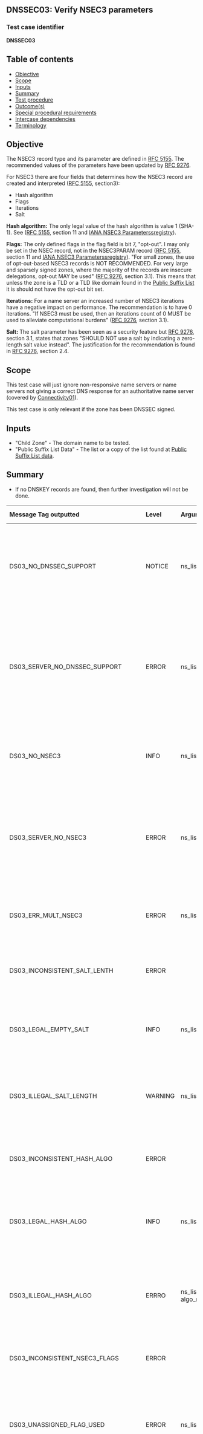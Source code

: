 ## DNSSEC03: Verify NSEC3 parameters


### Test case identifier
**DNSSEC03**


## Table of contents

* [Objective](#objective)
* [Scope](#scope)
* [Inputs](#inputs)
* [Summary](#summary)
* [Test procedure]
* [Outcome(s)](#outcomes)
* [Special procedural requirements](#special-procedural-requirements)
* [Intercase dependencies](#intercase-dependencies)
* [Terminology](#terminology)


## Objective

The NSEC3 record type and its parameter are defined in [RFC 5155]. The
recommended values of the parameters have been updated by [RFC 9276].

For NSEC3 there are four fields that determines how the NSEC3 record are created
and interpreted ([RFC 5155][RFC 5155#section-3], section3):

* Hash algorithm
* Flags
* Iterations
* Salt

**Hash algorithm:** The only legal value of the hash algorithm is value 1
(SHA-1). See ([RFC 5155][RFC 5155#section-11], section 11 and
[IANA NSEC3 Parameterssregistry]).

**Flags:** The only defined flags in the flag field is bit 7, "opt-out". I may
only be set in the NSEC record, not in the NSEC3PARAM record
([RFC 5155][RFC 5155#section-11], section 11 and
[IANA NSEC3 Parameterssregistry]). "For small zones, the use of opt-out-based
NSEC3 records is NOT RECOMMENDED. For very large and sparsely signed zones, where
the majority of the records are insecure delegations, opt-out MAY be used"
([RFC 9276][RFC 9276#section-3.1], section 3.1). This means that unless the zone
is a TLD or a TLD like domain found in the [Public Suffix List] it is should
not have the opt-out bit set.

**Iterations:** For a name server an increased number of NSEC3 iterations have a
negative impact on performance. The recommendation is to have 0 iterations. "If
NSEC3 must be used, then an iterations count of 0 MUST be used to alleviate
computational burdens" ([RFC 9276][RFC 9276#section-3.1], section 3.1).

**Salt:** The salt parameter has been seen as a security feature but
[RFC 9276][RFC 9276#section-3.1], section 3.1, states that zones "SHOULD NOT use
a salt by indicating a zero-length salt value instead". The justification for
the recommendation is found in [RFC 9276][RFC 9276#section-2.4], section 2.4.


## Scope

This test case will just ignore non-responsive name servers or name servers not
giving a correct DNS response for an authoritative name server (covered by
[Connectivity01]).

This test case is only relevant if the zone has been DNSSEC signed.


## Inputs

* "Child Zone" - The domain name to be tested.
* "Public Suffix List Data" - The list or a copy of the list found at
  [Public Suffix List data].


## Summary

* If no DNSKEY records are found, then further investigation will not be done.

Message Tag outputted              | Level   | Arguments  | Message ID for message tag
:----------------------------------|:--------|:-----------|:--------------------------------------------
DS03_NO_DNSSEC_SUPPORT             | NOTICE  | ns_list | The zone is not DNSSEC signed or not properly DNSSEC signed. Testing for NSEC3 has been skipped. Fetched from name servers "{ns_list}".
DS03_SERVER_NO_DNSSEC_SUPPORT      | ERROR   | ns_list | The following name servers do not support DNSSEC or have not been properly configured. Testing for NSEC3 has been skipped on those servers. Fetched from name servers "{ns_list}".
DS03_NO_NSEC3                      | INFO    | ns_list | The zone does not use NSEC3. Testing for NSEC3 has been skipped. Fetched from name servers "{ns_list}".
DS03_SERVER_NO_NSEC3               | ERROR   | ns_list | The following name servers do not use NSEC3, but others do. Testing for NSEC3 has been skipped on the following servers. Fetched from name servers "{ns_list}".
DS03_ERR_MULT_NSEC3                | ERROR   | ns_list | Multiple NSEC3 records when one is expected. Fetched from name servers "{ns_list}".
DS03_INCONSISTENT_SALT_LENTH       | ERROR   |         | Inconsistent salt length in NSEC3 in responses for the child zone from different name servers.
DS03_LEGAL_EMPTY_SALT              | INFO    | ns_list | The following servers respond with a legal empty salt in NSEC3. Fetched from name servers "{ns_list}".
DS03_ILLEGAL_SALT_LENGTH           | WARNING | ns_list int | The following servers respond with a non-empty salt in NSEC3 ({int} octets). Fetched from name servers "{ns_list}".
DS03_INCONSISTENT_HASH_ALGO        | ERROR   |         | Inconsistent hash algorithms in NSEC3 in responses for the child zone from different name servers.
DS03_LEGAL_HASH_ALGO               | INFO    | ns_list | The following servers respond with a legal hash algorithm in NSEC3. Fetched from name servers "{ns_list}".
DS03_ILLEGAL_HASH_ALGO             | ERRRO   | ns_list algo_num | The following servers respond with an illegal hash algorithm for NSEC3 ({algo_num}). Fetched from name servers "{ns_list}".
DS03_INCONSISTENT_NSEC3_FLAGS      | ERROR   |         | Inconsistent NSEC3 flags in responses for the child zone from different name servers.
DS03_UNASSIGNED_FLAG_USED          | ERROR   | ns_list int | The following servers respond with an NSEC3 record where an unassigned flag is used (flag {int}). Fetched from name servers "{ns_list}".
DS03_NSEC3_OPT_OUT_ENABLED_TLD     | INFO    | ns_list | The following servers respond with NSEC3 opt-out enabled. Fetched from name servers "{ns_list}".
DS03_NSEC3_OPT_OUT_ENABLED_NON_TLD | NOTICE  | ns_list | The following servers respond with NSEC3 opt-out enabled (not recommended). Fetched from name servers "{ns_list}".
DS03_NSEC3_OPT_OUT_DISABLED        | INFO    | ns_list | The following servers respond with NSEC3 opt-out disabled (as recommended). Fetched from name servers "{ns_list}".
DS03_INCONSISTENT_ITERATION        | ERROR   |         | Inconsistent NSEC3 iteration values in responses for the child zone from different name servers.
DS03_LEGAL_ITERATION_VALUE         | INFO    | ns_list | The following servers respond with no NSEC3 iterations (as recommended). Fetched from name servers "{ns_list}".
DS03_ILLEGAL_ITERATION_VALUE       | ERROR   | ns_list int | The following servers respond with the NSEC3 iteration value {int} (not recommended). Fetched from name servers "{ns_list}".

The value in the Level column is the default severity level of the message. The
severity level can be changed in the [Zonemaster-Engine profile]. Also see the
[Severity Level Definitions] document.

The argument names in the Arguments column lists the arguments used in the
message. The argument names are defined in the [argument list].

The name server names are assumed to be available at the time when the msgid
is created, if the argument name is "ns" or "ns_list" even when in the
"[Test procedure]" below it is only referred to the IP address of the name
servers.


## Test procedure

In this section and unless otherwise specified below, the term "[DNSSEC Query]"
follow the specification for DNS queries as specified in
[DNS Query and Response Defaults]. The handling of the DNS responses on the DNS
queries follow, unless otherwise specified below, what is specified for
[DNSSEC Response] in the same specification.

A complete list of all DNS Resource Record types can be found in the
[IANA RR Type List].

1. Create a [DNSSEC Query] with query type DNSKEY and query name *Child Zone*
   ("DNSKEY Query").

2. Create a [DNSSEC Query] with query type NSEC and query name *Child Zone*
   ("NSEC Query").

3.  Retrieve all name server names and IP addresses for the
    *Child Zone* using [Method4] and [Method5] ("NS IP").

3.  Create the following empty sets:

    1.  Name server IP address ("Responds Without DNSKEY").
    2.  Name server IP address ("Responds With DNSKEY").
    3.  Name server IP address ("Responds Without NSEC3").
    4.  Name server IP address ("Responds With NSEC3").
    5.  Name server IP address ("Multiple NSEC3").
    6.  Name server IP address and NSEC3 hash algorithm ("Hash Algorithm").
    7.  Name server IP address and NSEC3 flags ("NSEC3 Flags").
    8.  Name server IP address and NSEC3 iterations Value ("NSEC3 Iterations").
    9.  Name server IP address and NSEC3 salt length ("NSEC3 Salt Length").

6.  For each name server IP address in *NS IP* do:

    1. Send *DNSKEY Query* to the name server IP.
    2. If at least one of the following criteria is met, then go to next name
       server IP:
       1. There is no DNS response.
       2. The [RCODE Name] in the response is not "NoError".
       3. The AA flag is not set in the response.
    3. If the response does not contain any DNSKEY record with owner name
       matching *Child Zone* in the answer section, add name server IP to the
       *Responds Without DNSKEY* set and go to next name server.
    4. Add name server IP to the *Responds With DNSKEY* set.
    5. Send *NSEC Query* to the name server IP and do:

       1. If the authority section contains no NSEC3 record then add the name
          server IP to the *Responds Without NSEC3* set an to to next name
          server.
       2. Else do:
          1. If there are more than one NSEC record in the authority section then
             add name server IP to the *Multiple NSEC3* set and use one of them
             for the following steps.
          2. Add name server IP to the *Responds With NSEC3* set.
          3. Extract the NSEC3 hash algorithm and add it and the name server IP
             to the *Hash Algorithm* set.
          4. Extract the NSEC3 flags and add them and the name server IP to the
             *NSEC3 flags* set.
          5. Extract the NSEC3 hash iterations value and add it and the name
             server IP to the *NSEC3 Iterations* set.
          6. Extract the NSEC3 salt length and add it and the name server IP to
             the *NSEC3 Salt Length* set.

7.  If the *Responds With DNSKEY* set is empty and the *Responds Without DNSKEY*
    is non-empty then output *[DS03_NO_DNSSEC_SUPPORT]* with the name server IP
    addresses from the *Responds Without DNSKEY* set.

8.  If both the *Responds With DNSKEY* set and the *Responds Without DNSKEY* set
    are non-empty then output *[DS03_SERVER_NO_DNSSEC_SUPPORT]* with the name
    server IP addresses from the *Responds Without DNSKEY* set.

9.  If the *Responds With NSEC3* set is empty and the *Responds Without NSEC3*
    is non-empty then output *[DS03_NO_NSEC3]* with the name server IP
    addresses from the *Responds Without NSEC3* set.

10. If both the *Responds With NSEC3* set and the *Responds Without NSEC3*
    are non-empty then output *[DS03_SERVER_NO_NSEC3]* with the name server IP
    addresses from the *Responds Without NSEC3* set.

11. If the *Multiple NSEC3* set is non-empty then output *[DS03_ERR_MULT_NSEC3]*
    with the name server IP addresses from the set.

12. If the *Hash Algorithm* set is non-empty then do:
    1. If the set has more than one hash algorithm value then output
       *[DS03_INCONSISTENT_HASH_ALGO]*.
    2. For each algorithm value do:
       1. If the value is 1 output *[DS03_LEGAL_HASH_ALGO]* with the name servers
          IP addresses from the set with that value.
       2. Else, output *[DS03_ILLEGAL_HASH_ALGO]* with the hash algorithm value
          and the name servers IP addresses from the set with that value.

13. If the *NSEC3 Flags* set is non-empty then do:
    1. If the set has more than one flag list value then output
       *[DS03_INCONSISTENT_NSEC3_FLAGS]*.
    2. For each flag list value do:
       1. If any flag 0-6 (bits 0-6) is set then for each such flag output
          *[DS03_UNASSIGNED_FLAG_USED]* with the flag (bit) number and the name
          server IP addresses from the flag list value where the bit is set.
       2. If flag 7 (bit 7) is set, then do:
          1. If *Child Zone* is the root zone, a TLD zone or a zone matching
             *Public Suffix List Data* then output
             *[DS03_NSEC3_OPT_OUT_ENABLED_TLD]* with the name servers IP
             addresses from the set with that flag list value.
          2. Else, output *[DS03_NSEC3_OPT_OUT_ENABLED_NON_TLD]* with the name
             servers IP addresses from the set with that flag list value.
       3. Else, output *[DS03_NSEC3_OPT_OUT_DISABLED]* with the name servers IP
             addresses from the set with that flag list value.

13. If the *NSEC3 Iterations* set is non-empty then do:
    1. If the set has more than one iteration value then output
       *[DS03_INCONSISTENT_ITERATION]*.
    2. For each iteration value do:
       1. If the value is 0 output *[DS03_LEGAL_ITERATION_VALUE]* with the name
          servers IP addresses from the set with that iteration value.
       2. Else, output *[DS03_ILLEGAL_ITERATION_VALUE]* with the value and the
          name servers IP addresses from the set with that iteration value.

13. If the *NSEC3 Salt Length* set is non-empty then do:
    1. If the set has more than one salt length then output
       *[DS03_INCONSISTENT_SALT_LENTH]*.
    2. For each iteration value do:
       1. If the length is 0 output *[DS03_LEGAL_EMPTY_SALT]* with the name
          servers IP addresses from the set with that salt length.
       2. Else, output *[DS03_ILLEGAL_SALT_LENGTH]* with the length and the
          name servers IP addresses from the set with that salt lenght.

## Outcome(s)

The outcome of this Test Case is "fail" if there is at least one message
with the severity level *[ERROR]* or *[CRITICAL]*.

The outcome of this Test Case is "warning" if there is at least one message
with the severity level *[WARNING]*, but no message with severity level
*ERROR* or *CRITICAL*.

In other cases, no message or only messages with severity level
*[INFO]* or *[NOTICE]*, the outcome of this Test Case is "pass".


## Special procedural requirements

If either IPv4 or IPv6 transport is disabled, skip sending queries over that
transport protocol. A message will be outputted reporting that the transport
protocol has been skipped.

See the [DNSSEC README] document about DNSSEC algorithms.


## Intercase dependencies

None.


## Terminology

No special terminology for this Test Case.

[Argument list]:                              https://github.com/zonemaster/zonemaster-engine/blob/master/docs/logentry_args.md
[CRITICAL]:                                   ../SeverityLevelDefinitions.md#critical
[Connectivity01]:                             ../Connectivity-TP/connectivity01.md
[DNS Query and Response Defaults]:            ../DNSQueryAndResponseDefaults.md
[DNSSEC Query]:                               ../DNSQueryAndResponseDefaults.md#default-setting-in-dnssec-query
[DNSSEC README]:                              README.md
[DNSSEC Response]:                            ../DNSQueryAndResponseDefaults.md#default-handling-of-a-dnssec-response
[DS03_ERR_MULT_NSEC3]:                        #summary
[DS03_ILLEGAL_HASH_ALGO]:                     #summary
[DS03_ILLEGAL_ITERATION_VALUE]:               #summary
[DS03_ILLEGAL_SALT_LENGTH]:                   #summary
[DS03_INCONSISTENT_HASH_ALGO]:                #summary
[DS03_INCONSISTENT_ITERATION]:                #summary
[DS03_INCONSISTENT_NSEC3_FLAGS]:              #summary
[DS03_INCONSISTENT_SALT_LENTH]:               #summary
[DS03_LEGAL_EMPTY_SALT]:                      #summary
[DS03_LEGAL_HASH_ALGO]:                       #summary
[DS03_LEGAL_ITERATION_VALUE]:                 #summary
[DS03_NO_DNSSEC_SUPPORT]:                     #summary
[DS03_NO_NSEC3]:                              #summary
[DS03_NSEC3_OPT_OUT_DISABLED]:                #summary
[DS03_NSEC3_OPT_OUT_ENABLED_NON_TLD]:         #summary
[DS03_NSEC3_OPT_OUT_ENABLED_TLD]:             #summary
[DS03_SERVER_NO_DNSSEC_SUPPORT]:              #summary
[DS03_SERVER_NO_NSEC3]:                       #summary
[DS03_UNASSIGNED_FLAG_USED]:                  #summary
[ERROR]:                                      ../SeverityLevelDefinitions.md#error
[IANA NSEC3 Parameterssregistry]:             https://www.iana.org/assignments/dnssec-nsec3-parameters/dnssec-nsec3-parameters.xhtml
[IANA RR Type List]:                          https://www.iana.org/assignments/dns-parameters/dns-parameters.xhtml#dns-parameters-4
[INFO]:                                       ../SeverityLevelDefinitions.md#info
[Method4]:                                    ../Methods.md#method-4-obtain-glue-address-records-from-parent
[Method5]:                                    ../Methods.md#method-5-obtain-the-name-server-address-records-from-child
[NOTICE]:                                     ../SeverityLevelDefinitions.md#notice
[Public Suffix List data]:                    https://publicsuffix.org/list/public_suffix_list.dat
[Public Suffix List]:                         https://publicsuffix.org/list/
[RCODE Name]:                                 https://www.iana.org/assignments/dns-parameters/dns-parameters.xhtml#dns-parameters-6
[RFC 5155#section-11]:                        https://www.rfc-editor.org/rfc/rfc5155.html#section-11
[RFC 5155#section-3]:                         https://www.rfc-editor.org/rfc/rfc5155.html#section-3
[RFC 5155]:                                   https://www.rfc-editor.org/rfc/rfc5155.html
[RFC 9276#section-2.4]:                       https://www.rfc-editor.org/rfc/rfc9276.html#section-2.4
[RFC 9276#section-3.1]:                       https://www.rfc-editor.org/rfc/rfc9276.html#section-3.1
[RFC 9276]:                                   https://www.rfc-editor.org/rfc/rfc9276.html
[Severity Level Definitions]:                 ../SeverityLevelDefinitions.md
[Test procedure]:                             #test-procedure
[WARNING]:                                    ../SeverityLevelDefinitions.md#warning
[Zonemaster-Engine profile]:                  ../../../configuration/profiles.md
